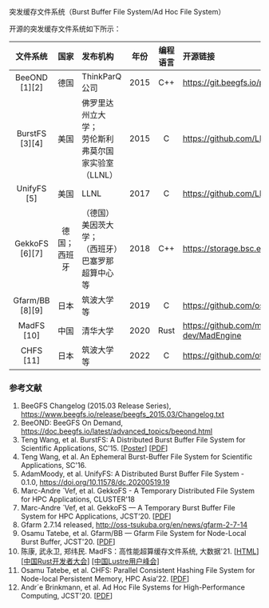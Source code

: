 突发缓存文件系统（Burst Buffer File System/Ad Hoc File System）

开源的突发缓存文件系统如下所示：

|     文件系统      |     国家     | 发布机构                                               | 年份 | 编程语言 | 开源链接                                  |
| :---------------: | :----------: | :----------------------------------------------------- | ---- | :------: | :---------------------------------------- |
|  BeeOND \[1]\[2]  |     德国     | ThinkParQ公司                                          | 2015 |   C++    | https://git.beegfs.io/pub                 |
| BurstFS \[3]\[4]  |     美国     | 佛罗里达州立大学；<br>劳伦斯利弗莫尔国家实验室（LLNL） | 2015 |    C     | https://github.com/LLNL/burstfs           |
|   UnifyFS \[5]    |     美国     | LLNL                                                   | 2017 |    C     | https://github.com/LLNL/UnifyFS           |
| GekkoFS \[6]\[7]  | 德国；西班牙 | （德国）美因茨大学；<br>（西班牙）巴塞罗那超算中心等   | 2018 |   C++    | https://storage.bsc.es/gitlab/hpc/gekkofs |
| Gfarm/BB \[8]\[9] |     日本     | 筑波大学等                                             | 2019 |    C     | https://github.com/oss-tsukuba/gfarm      |
|     MadFS [10]     |     中国     | 清华大学                                               | 2020 |   Rust   | https://github.com/madsys-dev/MadEngine   |
|     CHFS [11]     |     日本     | 筑波大学等                                             | 2022 |    C     | https://github.com/otatebe/chfs           |



### 参考文献

1. BeeGFS Changelog (2015.03 Release Series), https://www.beegfs.io/release/beegfs_2015.03/Changelog.txt
2. BeeOND: BeeGFS On Demand, https://doc.beegfs.io/latest/advanced_topics/beeond.html
3. Teng Wang, et al. BurstFS: A Distributed Burst Buffer File System for Scientific Applications, SC'15. [[Poster](http://sc15.supercomputing.org/sites/all/themes/SC15images/tech_poster/poster_files/post244s2-file2.pdf)] [[PDF](http://sc15.supercomputing.org/sites/all/themes/SC15images/tech_poster/poster_files/post244s2-file3.pdf)]
4. Teng Wang, et al. An Ephemeral Burst-Buffer File System for Scientific Applications, SC'16. 
5. AdamMoody, et al. UnifyFS: A Distributed Burst Buffer File System - 0.1.0, https://doi.org/10.11578/dc.20200519.19
6. Marc-Andre ́ Vef, et al. GekkoFS - A Temporary Distributed File System for HPC Applications, CLUSTER'18
7. Marc-Andre ́ Vef, et al. GekkoFS — A Temporary Burst Buffer File System for HPC Applications, JCST‘20. [[PDF](https://link.springer.com/content/pdf/10.1007/s11390-020-9797-6.pdf)]
8. Gfarm 2.7.14 released, http://oss-tsukuba.org/en/news/gfarm-2-7-14
9. Osamu Tatebe, et al. Gfarm/BB — Gfarm File System for Node-Local Burst Buffer, JCST'20. [[PDF](https://link.springer.com/content/pdf/10.1007/s11390-020-9803-z.pdf)]
10. 陈康, 武永卫, 郑纬民. MadFS：高性能超算缓存文件系统, 大数据'21. [[HTML](http://www.infocomm-journal.com/bdr/article/2021/2096-0271/2096-0271-7-3-00150.shtml)] [[中国Rust开发者大会](https://www.bilibili.com/video/BV1Ni4y1w731/?spm_id_from=333.337.search-card.all.click&vd_source=72cd48a0605765ff6909f8b522dd292b)] [[中国Lustre用户峰会]](https://www.bilibili.com/video/BV1FR4y137hH/)
11. Osamu Tatebe, et al. CHFS: Parallel Consistent Hashing File System for Node-local Persistent Memory, HPC Asia’22. [[PDF](https://dl.acm.org/doi/pdf/10.1145/3492805.3492807)]
12. Andr´e Brinkmann, et al. Ad Hoc File Systems for High-Performance Computing, JCST'20. [[PDF](https://link.springer.com/content/pdf/10.1007/s11390-020-9801-1.pdf)]

